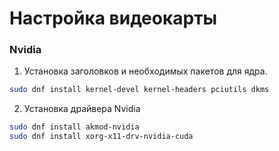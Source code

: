 # Настройка видеокарты

### Nvidia

1. Установка заголовков и необходимых пакетов для ядра.

```bash
sudo dnf install kernel-devel kernel-headers pciutils dkms
```

2. Установка драйвера Nvidia

```bash
sudo dnf install akmod-nvidia
sudo dnf install xorg-x11-drv-nvidia-cuda
```